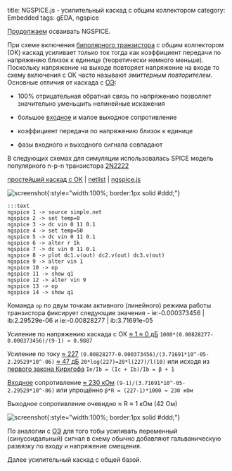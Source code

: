 title: NGSPICE.js - усилительный каскад с общим коллектором
category: Embedded 
tags: gEDA, ngspice

[Продолжаем]({filename}../2016-10-28-ngspice-introduction/2016-10-28-ngspice-introduction.md) осваивать NGSPICE.

При схеме включения [биполярного транзистора]({filename}../2016-11-02-bipolar-transistor/2016-11-02-bipolar-transistor.md) с общим коллектором (ОК) каскад усиливает только ток тогда как коэффициент передачи по напряжению близок к единице (теоретически немного меньше). Поскольку напряжение на выходе повторяет напряжение на входе то схему включения с ОК часто называют *эмиттерным повторителем*. Основные отличия от каскада с [ОЭ]({filename}../2016-11-07-bipolar-common-emitter/2016-11-07-bipolar-common-emitter.md):

  - 100% отрицательная обратная связь по напряжению  позволяет значительно уменьшить нелинейные искажения

  - большое [входное]({filename}../2016-11-04-input-output-impedance/2016-11-04-input-output-impedance.md) и малое выходное сопротивление

  - коэффициент передачи по напряжению близок к единице

  - фазы входного и выходного сигнала совпадают

В следующих схемах для симуляции использовалась SPICE модель популярного n-p-n транзистора [2N2222]({attach}2N2222.LIB)

[простейший каскад с ОК]({attach}simple.sch) | [netlist]({attach}simple.net) | [ngspice.js](https://ngspice.js.org/?gist=5ce99532a7aa87358fcdfc949e821a94)

![screenshot]({attach}show-img-simple.png){:style="width:100%; border:1px solid #ddd;"}

    :::text
    ngspice 1 -> source simple.net
    ngspice 2 -> set temp=0
    ngspice 3 -> dc vin 0 11 0.1
    ngspice 4 -> set temp=50
    ngspice 5 -> dc vin 0 11 0.1
    ngspice 6 -> alter r 1k
    ngspice 7 -> dc vin 0 11 0.1
    ngspice 8 -> plot dc1.v(out) dc2.v(out) dc3.v(out)
    ngspice 9 -> alter vin 1
    ngspice 10 -> op
    ngspice 11 -> show q1
    ngspice 12 -> alter vin 9
    ngspice 13 -> op
    ngspice 14 -> show q1 

Команда ```op``` по двум точкам активного (линейного) режима работы транзистора фиксирует следующие значения - ie:-0.000373456 | ib:2.29529e-06 и ie:-0.00828277 | ib:3.71691e-05

Усиление по напряжению каскада c ОК [≈ 1 ≈ 0 дБ](https://bc.js.org/) ```1000*(0.00828277-0.000373456)/(9-1) ≈ 0.9887```

Усиление по току [≈ 227](https://bc.js.org/) ```(0.00828277-0.000373456)/(3.71691*10^-05-2.29529*10^-06)``` [≈ 47 дБ](https://bc.js.org/) ```20*log(227)=20*l(227)/l(10)``` или исходя из [первого закона Кирхгофа]({filename}../2016-10-28-ngspice-introduction/2016-10-28-ngspice-introduction.md) ```Ie/Ib = (Ic + Ib)/Ib = β + 1```

[Входное]({filename}../2016-11-04-input-output-impedance/2016-11-04-input-output-impedance.md) сопротивление [≈ 230 кОм](https://bc.js.org/) ```(9-1)/(3.71691*10^-05-2.29529*10^-06)``` или упрощённо ```β*R = (227-1)*1000 ≈ 230 кОм```

Выходное сопротивление очевидно ≈ R ≈ 1 кОм (42 Ом)

![screenshot]({attach}simple-canvas.png){:style="width:100%; border:1px solid #ddd;"}

По аналогии с [ОЭ]({filename}../2016-11-07-bipolar-common-emitter/2016-11-07-bipolar-common-emitter.md) для того тобы усиливать переменный (синусоидальный) сигнал в схему обычно добавляют гальваническую развязку по входу и напряжение смещения.

Далее усилительный каскад с общей базой.